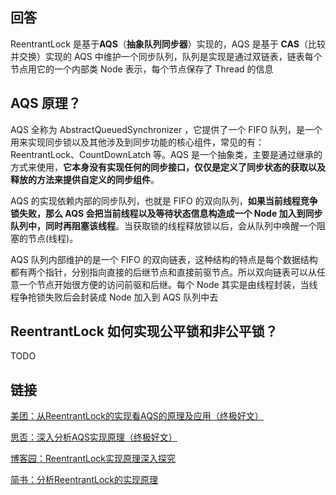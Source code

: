 ## 回答

ReentrantLock 是基于**AQS**（**抽象队列同步器**）实现的，AQS 是基于 **CAS**（比较并交换）实现的
AQS 中维护一个同步队列，队列是实现是通过双链表，链表每个节点用它的一个内部类 Node 表示，每个节点保存了 Thread 的信息


## AQS 原理？

AQS 全称为 AbstractQueuedSynchronizer ，它提供了一个 FIFO 队列，是一个用来实现同步锁以及其他涉及到同步功能的核心组件，常见的有：ReentrantLock、CountDownLatch 等。AQS 是一个抽象类，主要是通过继承的方式来使用，**它本身没有实现任何的同步接口，仅仅是定义了同步状态的获取以及释放的方法来提供自定义的同步组件**。

AQS 的实现依赖内部的同步队列，也就是 FIFO 的双向队列，**如果当前线程竞争锁失败，那么 AQS 会把当前线程以及等待状态信息构造成一个 Node 加入到同步队列中，同时再阻塞该线程**。当获取锁的线程释放锁以后，会从队列中唤醒一个阻塞的节点(线程)。

AQS 队列内部维护的是一个 FIFO 的双向链表，这种结构的特点是每个数据结构都有两个指针，分别指向直接的后继节点和直接前驱节点。所以双向链表可以从任意一个节点开始很方便的访问前驱和后继。每个 Node 其实是由线程封装，当线程争抢锁失败后会封装成 Node 加入到 AQS 队列中去

## ReentrantLock 如何实现公平锁和非公平锁？

TODO

## 链接

[美团：从ReentrantLock的实现看AQS的原理及应用（终极好文）](https://tech.meituan.com/2019/12/05/aqs-theory-and-apply.html)


[思否：深入分析AQS实现原理（终极好文）](https://segmentfault.com/a/1190000017372067)

[博客园：ReentrantLock实现原理深入探究](https://www.cnblogs.com/xrq730/p/4979021.html)

[简书：分析ReentrantLock的实现原理](https://www.jianshu.com/p/fe027772e156)